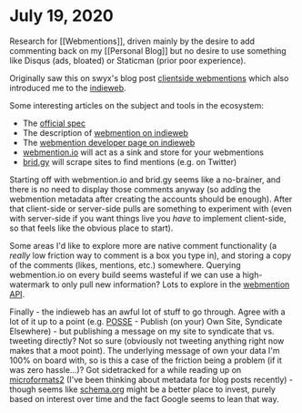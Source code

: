 # July 19, 2020

Research for [[Webmentions]], driven mainly by the desire to add commenting back on my [[Personal Blog]] but no desire to use something like Disqus (ads, bloated) or Staticman (prior poor experience).

Originally saw this on swyx's blog post [clientside webmentions] which also introduced me to the [indieweb].

Some interesting articles on the subject and tools in the ecosystem:
- The [official spec]
- The description of [webmention on indieweb]
- The [webmention developer page on indieweb]
- [webmention.io] will act as a sink and store for your webmentions
- [brid.gy] will scrape sites to find mentions (e.g. on Twitter)

Starting off with webmention.io and brid.gy seems like a no-brainer, and there is no need to display those comments anyway (so adding the webmention metadata after creating the accounts should be enough).  After that client-side or server-side pulls are something to experiment with (even with server-side if you want things live you *have* to implement client-side, so that feels like the obvious place to start).

Some areas I'd like to explore more are native comment functionality (a _really_ low friction way to comment is a box you type in), and storing a copy of the comments (likes, mentions, etc.) somewhere.  Querying webmention.io on every build seems wasteful if we can use a high-watermark to only pull new information?  Lots to explore in the [webmention API].

Finally - the indieweb has an awful lot of stuff to go through.  Agree with a lot of it up to a point (e.g. [POSSE] - Publish (on your) Own Site, Syndicate Elsewhere) - but publishing a message on my site to syndicate that vs. tweeting directly?  Not so sure (obviously not tweeting anything right now makes that a moot point).  The underlying message of own your data I'm 100% on board with, so is this a case of the friction being a problem (if it was zero hassle...)?  Got sidetracked for a while reading up on [microformats2] (I've been thinking about metadata for blog posts recently) - though seems like [schema.org] might be a better place to invest, purely based on interest over time and the fact Google seems to lean that way.

[clientside webmentions]: https://www.swyx.io/writing/clientside-webmentions/
[indieweb]: https://indieweb.org/
[official spec]: https://www.w3.org/TR/2017/REC-webmention-20170112/
[webmention on indieweb]: https://indieweb.org/Webmention
[webmention developer page on indieweb]: https://indieweb.org/Webmention-developer
[webmention.io]: https://webmention.io/
[brid.gy]: https://brid.gy/
[POSSE]: https://indieweb.org/POSSE
[webmention API]: https://github.com/aaronpk/webmention.io#api
[microformats2]: http://microformats.org/wiki/microformats2
[schema.org]: https://schema.org/
